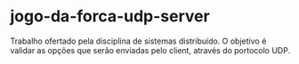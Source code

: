 # jogo-da-forca-udp-server

Trabalho ofertado pela disciplina de sistemas distribuído.
O objetivo é validar as opções que serão enviadas pelo client,
através do portocolo UDP.
